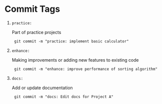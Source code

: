 # Commit Tags

1. `practice:`

    Part of practice projects

        git commit -m "practice: implement basic calculator"

2. `enhance:`

    Making improvements or adding new features to existing code

        git commit -m "enhance: improve performance of sorting algorithm"

3. `docs:`

    Add or update documentation

        git commit -m "docs: Edit docs for Project A"
